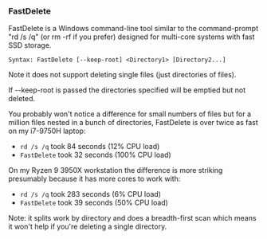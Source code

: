 ### FastDelete

FastDelete is a Windows command-line tool similar to the command-prompt "rd /s
/q" (or rm -rf if you prefer) designed for multi-core systems with fast SSD
storage.

```
Syntax: FastDelete [--keep-root] <Directory1> [Directory2...]
```

Note it does not support deleting single files (just directories of files).

If --keep-root is passed the directories specified will be emptied but not
deleted.

You probably won't notice a difference for small numbers of files but for a
million files nested in a bunch of directories, FastDelete is over twice as
fast on my i7-9750H laptop:

* `rd /s /q` took 84 seconds (12% CPU load)
* `FastDelete` took 32 seconds (100% CPU load)

On my Ryzen 9 3950X workstation the difference is more striking presumably
because it has more cores to work with:

* `rd /s /q` took 283 seconds (6% CPU load)
* `FastDelete` took 39 seconds (50% CPU load)

Note: it splits work by directory and does a breadth-first scan which means it won't 
help if you're deleting a single directory.

